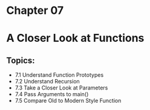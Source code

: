 # Chapter 07
# A Closer Look at Functions

## Topics:

- 7.1 Understand Function Prototypes
- 7.2 Understand Recursion
- 7.3 Take a Closer Look at Parameters
- 7.4 Pass Arguments to main()
- 7.5 Compare Old to Modern Style Function


